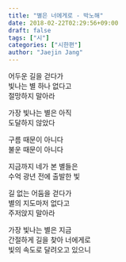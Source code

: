 ```yaml
---
title: "별은 너에게로 - 박노해"
date: 2018-02-22T02:29:56+09:00
draft: false
tags: ["시"]
categories: ["시한편"]
author: "Jaejin Jang"
---
```


어두운 길을 걷다가<br>
빛나는 별 하나 없다고<br>
절망하지 말아라

가장 빛나는 별은 아직<br>
도달하지 않았다

구름 때문이 아니다<br>
불운 때문이 아니다

지금까지 네가 본 별들은<br>
수억 광년 전에 출발한 빛

길 없는 어둠을 걷다가<br>
별의 지도마저 없다고<br>
주저앉지 말아라

가장 빛나는 별은 지금<br>
간절하게 길을 찾아 너에게로<br>
빛의 속도로 달려오고 있으니

